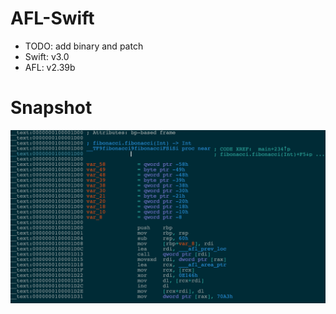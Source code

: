 # AFL-Swift
* TODO: add binary and patch
* Swift: v3.0
* AFL: v2.39b

# Snapshot
![](image/afl-swift-3.png)


